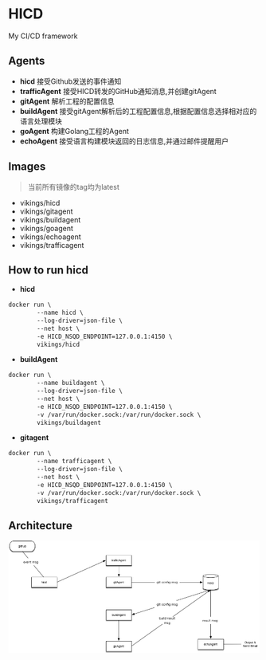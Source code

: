 # HICD   
My CI/CD framework

## Agents

- **hicd** 接受Github发送的事件通知
- **trafficAgent** 接受HICD转发的GitHub通知消息,并创建gitAgent
- **gitAgent** 解析工程的配置信息
- **buildAgent** 接受gitAgent解析后的工程配置信息,根据配置信息选择相对应的语言处理模块
- **goAgent** 构建Golang工程的Agent
- **echoAgent** 接受语言构建模块返回的日志信息,并通过邮件提醒用户

## Images
> 当前所有镜像的tag均为latest

- vikings/hicd
- vikings/gitagent
- vikings/buildagent
- vikings/goagent
- vikings/echoagent
- vikings/trafficagent

## How to run hicd

- **hicd**
```
docker run \
        --name hicd \
        --log-driver=json-file \
        --net host \
        -e HICD_NSQD_ENDPOINT=127.0.0.1:4150 \
        vikings/hicd
```

- **buildAgent**
```
docker run \
        --name buildagent \
        --log-driver=json-file \
        --net host \
        -e HICD_NSQD_ENDPOINT=127.0.0.1:4150 \
        -v /var/run/docker.sock:/var/run/docker.sock \
        vikings/buildagent
```

- **gitagent**
```
docker run \
        --name trafficagent \
        --log-driver=json-file \
        --net host \
        -e HICD_NSQD_ENDPOINT=127.0.0.1:4150 \
        -v /var/run/docker.sock:/var/run/docker.sock \
        vikings/trafficagent
```

## Architecture

![HICD Architecture](https://github.com/andy-zhangtao/blogpic/blob/master/hicd.png?raw=true)
